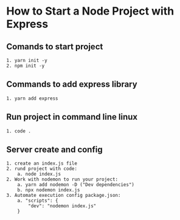 # How to Start a Node Project with Express

## Comands to start project

	1. yarn init -y
	2. npm init -y

## Commands to add express library

	1. yarn add express

## Run project in command line linux

	1. code .


## Server create and config

	1. create an index.js file
	2. rund project with code:
		a. node index.js 
	2. Work with nodemon to run your project:
		a. yarn add nodemon -D ("Dev dependencies")
		b. npx nodemon index.js
	3. Automate execution config package.json:
		a. "scripts": {
			"dev": "nodemon index.js"
		}


